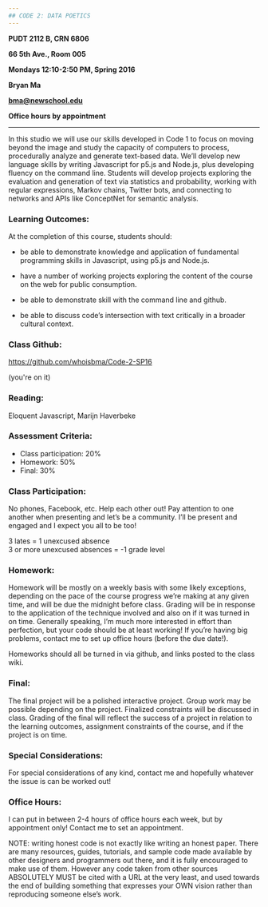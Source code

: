 ```yaml
---
## CODE 2: DATA POETICS
---
```


**PUDT 2112 B, CRN 6806**

**66 5th Ave., Room 005**

**Mondays 12:10-2:50 PM, Spring 2016**

**Bryan Ma**

**bma@newschool.edu**

**Office hours by appointment**

---


In this studio we will use our skills developed in Code 1 to focus on moving beyond the image and study the capacity of computers to process, procedurally analyze and generate text-based data. We’ll develop new language skills by writing Javascript for p5.js and Node.js, plus developing fluency on the command line. Students will develop projects exploring the evaluation and generation of text via statistics and probability, working with regular expressions, Markov chains, Twitter bots, and connecting to networks and APIs like ConceptNet for semantic analysis.

### Learning Outcomes:

At the completion of this course, students should:

* be able to demonstrate knowledge and application of fundamental programming skills in Javascript, using p5.js and Node.js.

* have a number of working projects exploring the content of the course on the web for public consumption.

* be able to demonstrate skill with the command line and github.

* be able to discuss code’s intersection with text critically in a broader cultural context. 

### Class Github: 

https://github.com/whoisbma/Code-2-SP16 

(you're on it)

### Reading:

Eloquent Javascript, Marijn Haverbeke

### Assessment Criteria:

* Class participation: 20%
* Homework: 50%
* Final: 30%

### Class Participation:

No phones, Facebook, etc. Help each other out! Pay attention to one another when presenting and let’s be a community. I’ll be present and engaged and I expect you all to be too!

3 lates = 1 unexcused absence	
3 or more unexcused absences = -1 grade level

### Homework:

Homework will be mostly on a weekly basis with some likely exceptions, depending on the pace of the course progress we’re making at any given time, and will be due the midnight before class. Grading will be in response to the application of the technique involved and also on if it was turned in on time. Generally speaking, I’m much more interested in effort than perfection, but your code should be at least working! If you’re having big problems, contact me to set up office hours (before the due date!).

Homeworks should all be turned in via github, and links posted to the class wiki.

### Final:

The final project will be a polished interactive project. Group work may be possible depending on the project. Finalized constraints will be discussed in class. Grading of the final will reflect the success of a project in relation to the learning outcomes, assignment constraints of the course, and if the project is on time.

### Special Considerations:

For special considerations of any kind, contact me and hopefully whatever the issue is can be worked out!

### Office Hours:

I can put in between 2-4 hours of office hours each week, but by appointment only! Contact me to set an appointment.

NOTE: writing honest code is not exactly like writing an honest paper. There are many resources, guides, tutorials, and sample code made available by other designers and programmers out there, and it is fully encouraged to make use of them. However any code taken from other sources ABSOLUTELY MUST be cited with a URL at the very least, and used towards the end of building something that expresses your OWN vision rather than reproducing someone else’s work. 